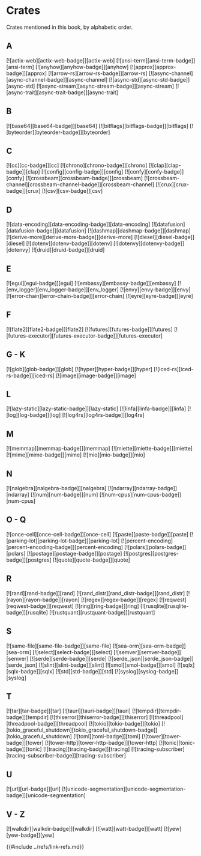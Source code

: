 # Crates

Crates mentioned in this book, by alphabetic order.

## A

[![actix-web][actix-web-badge]][actix-web]  [![ansi-term][ansi-term-badge]][ansi-term]  [![anyhow][anyhow-badge]][anyhow]  [![approx][approx-badge]][approx]  [![arrow-rs][arrow-rs-badge]][arrow-rs]  [![async-channel][async-channel-badge]][async-channel]  [![async-std][async-std-badge]][async-std]  [![async-stream][async-stream-badge]][async-stream]  [![async-trait][async-trait-badge]][async-trait]

## B

[![base64][base64-badge]][base64]  [![bitflags][bitflags-badge]][bitflags]  [![byteorder][byteorder-badge]][byteorder]

## C

[![cc][cc-badge]][cc]  [![chrono][chrono-badge]][chrono]  [![clap][clap-badge]][clap]  [![config][config-badge]][config]  [![confy][confy-badge]][confy]  [![crossbeam][crossbeam-badge]][crossbeam]  [![crossbeam-channel][crossbeam-channel-badge]][crossbeam-channel]  [![crux][crux-badge]][crux]  [![csv][csv-badge]][csv]

## D

[![data-encoding][data-encoding-badge]][data-encoding]  [![datafusion][datafusion-badge]][datafusion]  [![dashmap][dashmap-badge]][dashmap]  [![derive-more][derive-more-badge]][derive-more]  [![diesel][diesel-badge]][diesel]  [![dotenv][dotenv-badge]][dotenv]  [![dotenvy][dotenvy-badge]][dotenvy]  [![druid][druid-badge]][druid]

## E

[![egui][egui-badge]][egui]  [![embassy][embassy-badge]][embassy]  [![env_logger][env_logger-badge]][env_logger]  [![envy][envy-badge]][envy]  [![error-chain][error-chain-badge]][error-chain]  [![eyre][eyre-badge]][eyre]

## F

[![flate2][flate2-badge]][flate2]  [![futures][futures-badge]][futures]  [![futures-executor][futures-executor-badge]][futures-executor]

## G - K

[![glob][glob-badge]][glob]  [![hyper][hyper-badge]][hyper]  [![iced-rs][iced-rs-badge]][iced-rs]  [![image][image-badge]][image]

## L

[![lazy-static][lazy-static-badge]][lazy-static]  [![linfa][linfa-badge]][linfa]  [![log][log-badge]][log]  [![log4rs][log4rs-badge]][log4rs]

## M

[![memmap][memmap-badge]][memmap]  [![miette][miette-badge]][miette]  [![mime][mime-badge]][mime]  [![mio][mio-badge]][mio]

## N

[![nalgebra][nalgebra-badge]][nalgebra]  [![ndarray][ndarray-badge]][ndarray]  [![num][num-badge]][num]  [![num-cpus][num-cpus-badge]][num-cpus]

## O - Q

[![once-cell][once-cell-badge]][once-cell]  [![paste][paste-badge]][paste]  [![parking-lot][parking-lot-badge]][parking-lot]  [![percent-encoding][percent-encoding-badge]][percent-encoding]  [![polars][polars-badge]][polars]  [![postage][postage-badge]][postage]  [![postgres][postgres-badge]][postgres]  [![quote][quote-badge]][quote]

## R

[![rand][rand-badge]][rand]  [![rand_distr][rand_distr-badge]][rand_distr]  [![rayon][rayon-badge]][rayon]  [![regex][regex-badge]][regex]  [![reqwest][reqwest-badge]][reqwest]  [![ring][ring-badge]][ring]  [![rusqlite][rusqlite-badge]][rusqlite]  [![rustquant][rustquant-badge]][rustquant]

## S

[![same-file][same-file-badge]][same-file]  [![sea-orm][sea-orm-badge]][sea-orm]  [![select][select-badge]][select]  [![semver][semver-badge]][semver]  [![serde][serde-badge]][serde]  [![serde_json][serde_json-badge]][serde_json]  [![slint][slint-badge]][slint]  [![smol][smol-badge]][smol]  [![sqlx][sqlx-badge]][sqlx]  [![std][std-badge]][std]  [![syslog][syslog-badge]][syslog]

## T

[![tar][tar-badge]][tar]  [![tauri][tauri-badge]][tauri]  [![tempdir][tempdir-badge]][tempdir]  [![thiserror][thiserror-badge]][thiserror]  [![threadpool][threadpool-badge]][threadpool]  [![tokio][tokio-badge]][tokio]  [![tokio_graceful_shutdown][tokio_graceful_shutdown-badge]][tokio_graceful_shutdown]  [![toml][toml-badge]][toml]  [![tower][tower-badge]][tower]  [![tower-http][tower-http-badge]][tower-http]  [![tonic][tonic-badge]][tonic]  [![tracing][tracing-badge]][tracing]  [![tracing-subscriber][tracing-subscriber-badge]][tracing-subscriber]

## U

[![url][url-badge]][url]  [![unicode-segmentation][unicode-segmentation-badge]][unicode-segmentation]

## V - Z

[![walkdir][walkdir-badge]][walkdir]  [![watt][watt-badge]][watt]  [![yew][yew-badge]][yew]

{{#include ../refs/link-refs.md}}
